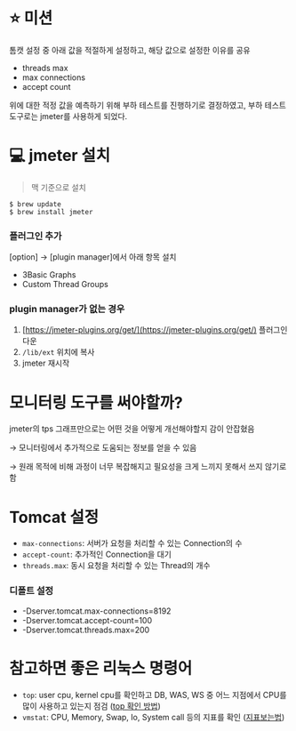 # ⭐ 미션

톰캣 설정 중 아래 값을 적절하게 설정하고, 해당 값으로 설정한 이유를 공유

- threads max
- max connections
- accept count

위에 대한 적정 값을 예측하기 위해 부하 테스트를 진행하기로 결정하였고, 부하 테스트 도구로는 jmeter를 사용하게 되었다.

# 💻 jmeter 설치

> 맥 기준으로 설치

```shell
$ brew update
$ brew install jmeter
```

### 플러그인 추가

[option] → [plugin manager]에서 아래 항목 설치

- 3Basic Graphs
- Custom Thread Groups

### plugin manager가 없는 경우

1. [https://jmeter-plugins.org/get/](https://jmeter-plugins.org/get/) 플러그인 다운
2. `/lib/ext` 위치에 복사
3. jmeter 재시작

# 모니터링 도구를 써야할까?

jmeter의 tps 그래프만으로는 어떤 것을 어떻게 개선해야할지 감이 안잡혔음

→ 모니터링에서 추가적으로 도움되는 정보를 얻을 수 있음

→ 원래 목적에 비해 과정이 너무 복잡해지고 필요성을 크게 느끼지 못해서 쓰지 않기로 함

# Tomcat 설정

- `max-connections`: 서버가 요청을 처리할 수 있는 Connection의 수
- `accept-count`: 추가적인 Connection을 대기
- `threads.max`: 동시 요청을 처리할 수 있는 Thread의 개수

### 디폴트 설정

- -Dserver.tomcat.max-connections=8192
- -Dserver.tomcat.accept-count=100
- -Dserver.tomcat.threads.max=200

# 참고하면 좋은 리눅스 명령어

- `top`: user cpu, kernel cpu를 확인하고 DB, WAS, WS 중 어느 지점에서 CPU를 많이 사용하고 있는지
  점검 ([top 확인 방법](https://ironmask84.tistory.com/355))
- `vmstat`: CPU, Memory, Swap, Io, System call 등의 지표를 확인 ([지표보는법](https://waspro.tistory.com/155))
